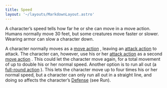 ```yaml
---
title: Speed
layout: '~/layouts/MarkdownLayout.astro'
---
```

A character’s speed tells how far he or she can move in a move action. Humans
normally move 30 feet, but some creatures move faster or slower. Wearing armor
can slow a character down.

A character normally moves as a [ move action](/modern.d20.srd/combat/move.actions) , leaving an [ attack action](/modern.d20.srd/combat/attack.actions) to attack. The character can,
however, use his or her [ attack action](/modern.d20.srd/combat/attack.actions) as a second [ move action](/modern.d20.srd/combat/move.actions) . This could let the character move
again, for a total movement of up to double his or her normal speed. Another
option is to run all out (a [ full-round action](/modern.d20.srd/combat/full.round.actions) ). This lets the character move
up to four times his or her normal speed, but a character can only run all out
in a straight line, and doing so affects the character’s [ Defense](/modern.d20.srd/combat/defense) (see Run).

